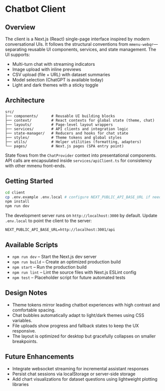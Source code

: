 # Chatbot Client

## Overview
The client is a Next.js (React) single-page interface inspired by modern conversational UIs. It follows the structural conventions from `mmenu-webqr`—separating reusable UI components, services, and state management. The UI supports:

- Multi-turn chat with streaming indicators
- Image upload with inline previews
- CSV upload (file + URL) with dataset summaries
- Model selection (ChatGPT is available today)
- Light and dark themes with a sticky toggle

## Architecture
```
src/
├── components/      # Reusable UI building blocks
├── context/         # React contexts for global state (theme, chat)
├── layouts/         # Page-level layout wrappers
├── services/        # API clients and integration logic
├── state-manager/   # Reducers and hooks for chat state
├── styles/          # Theme tokens and global styles
├── utils/           # Helper utilities (formatting, adapters)
└── pages/           # Next.js pages (SPA entry point)
```

State flows from the `ChatProvider` context into presentational components. API calls are encapsulated inside `services/apiClient.ts` for consistency with other mmenu front-ends.

## Getting Started
```bash
cd client
cp .env.example .env.local # configure NEXT_PUBLIC_API_BASE_URL if needed
npm install
npm run dev
```

The development server runs on `http://localhost:3000` by default. Update `.env.local` to point the client to the server:
```
NEXT_PUBLIC_API_BASE_URL=http://localhost:3001/api
```

## Available Scripts
- `npm run dev` – Start the Next.js dev server
- `npm run build` – Create an optimized production build
- `npm start` – Run the production build
- `npm run lint` – Lint the source files with Next.js ESLint config
- `npm test` – Placeholder script for future automated tests

## Design Notes
- Theme tokens mirror leading chatbot experiences with high contrast and comfortable spacing.
- Chat bubbles automatically adapt to light/dark themes using CSS variables.
- File uploads show progress and fallback states to keep the UX responsive.
- The layout is optimized for desktop but gracefully collapses on smaller breakpoints.

## Future Enhancements
- Integrate websocket streaming for incremental assistant responses
- Persist chat sessions via localStorage or server-side storage
- Add chart visualizations for dataset questions using lightweight plotting libraries

